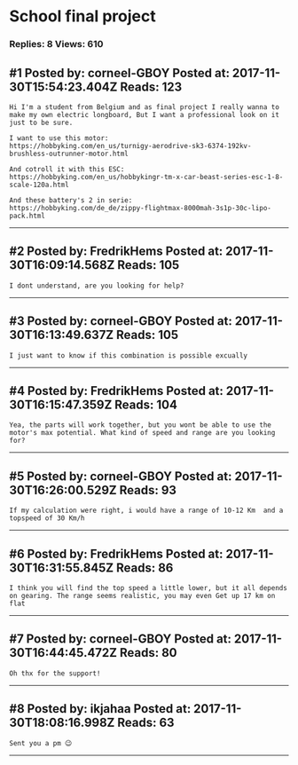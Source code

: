 # School final project

### Replies: 8 Views: 610

## \#1 Posted by: corneel-GBOY Posted at: 2017-11-30T15:54:23.404Z Reads: 123

```
Hi I'm a student from Belgium and as final project I really wanna to make my own electric longboard, But I want a professional look on it just to be sure.

I want to use this motor:
https://hobbyking.com/en_us/turnigy-aerodrive-sk3-6374-192kv-brushless-outrunner-motor.html

And cotroll it with this ESC:
https://hobbyking.com/en_us/hobbykingr-tm-x-car-beast-series-esc-1-8-scale-120a.html

And these battery's 2 in serie:
https://hobbyking.com/de_de/zippy-flightmax-8000mah-3s1p-30c-lipo-pack.html
```

---
## \#2 Posted by: FredrikHems Posted at: 2017-11-30T16:09:14.568Z Reads: 105

```
I dont understand, are you looking for help?
```

---
## \#3 Posted by: corneel-GBOY Posted at: 2017-11-30T16:13:49.637Z Reads: 105

```
I just want to know if this combination is possible excually
```

---
## \#4 Posted by: FredrikHems Posted at: 2017-11-30T16:15:47.359Z Reads: 104

```
Yea, the parts will work together, but you wont be able to use the motor's max potential. What kind of speed and range are you looking for?
```

---
## \#5 Posted by: corneel-GBOY Posted at: 2017-11-30T16:26:00.529Z Reads: 93

```
If my calculation were right, i would have a range of 10-12 Km  and a topspeed of 30 Km/h
```

---
## \#6 Posted by: FredrikHems Posted at: 2017-11-30T16:31:55.845Z Reads: 86

```
I think you will find the top speed a little lower, but it all depends on gearing. The range seems realistic, you may even Get up 17 km on flat
```

---
## \#7 Posted by: corneel-GBOY Posted at: 2017-11-30T16:44:45.472Z Reads: 80

```
Oh thx for the support!
```

---
## \#8 Posted by: ikjahaa Posted at: 2017-11-30T18:08:16.998Z Reads: 63

```
Sent you a pm 😉
```

---
